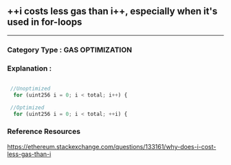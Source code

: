 
##  ++i costs less gas than i++, especially when it's used in for-loops


---

### **Category Type** : GAS OPTIMIZATION


### **Explanation** :

```javascript

 //Unoptimized
  for (uint256 i = 0; i < total; i++) {

 //Optimized
  for (uint256 i = 0; i < total; ++i) {


```


### **Reference Resources**

https://ethereum.stackexchange.com/questions/133161/why-does-i-cost-less-gas-than-i

